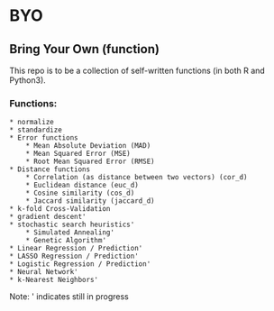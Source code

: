 # BYO
## Bring Your Own (function)

This repo is to be a collection of self-written functions (in both R and Python3).

### Functions:
	* normalize
	* standardize
	* Error functions
	    * Mean Absolute Deviation (MAD)
	    * Mean Squared Error (MSE)
	    * Root Mean Squared Error (RMSE)
	* Distance functions
	    * Correlation (as distance between two vectors) (cor_d)
	    * Euclidean distance (euc_d)
	    * Cosine similarity (cos_d)
	    * Jaccard similarity (jaccard_d)
	* k-fold Cross-Validation
	* gradient descent'
	* stochastic search heuristics' 
	    * Simulated Annealing'
	    * Genetic Algorithm'
	* Linear Regression / Prediction'
	* LASSO Regression / Prediction'
	* Logistic Regression / Prediction'
	* Neural Network'
	* k-Nearest Neighbors'

Note: ' indicates still in progress
